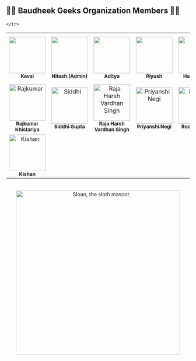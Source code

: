 

## 👨‍🎓 Baudheek Geeks Organization Members 👨‍🎓

<table>
  <tr>
    <td align="center"><a href="https://github.com/kevalvavaliya"><img src="https://avatars.githubusercontent.com/u/72963356?v=4" width="100px;" alt=""/><br /><sub><b>Keval </b></sub></a></td>
    <td align="center"><a href="https://github.com/Nitesh-thapliyal"><img src="https://avatars.githubusercontent.com/u/53345517?v=4" width="100px;" alt=""/><br /><sub><b>Nitesh (Admin)</b></sub></a></td>
    <td align="center"><a href="https://github.com/adityamangal1"><img src="https://github.com/adityamangal1.png?size=460" width="100px;" alt=""/><br /><sub><b>Aditya</b></sub></a></td>
    <td align="center"><a href="https://github.com/Piyush-Codes7"><img src="https://github.com/Piyush-Codes7.png?size=460" width="100px;" alt=""/><br /><sub><b>Piyush</b></sub></a></td>
    <td align="center"><a href="https://github.com/harikanani"><img src="https://github.com/harikanani.png?size=460" width="100px;" alt=""/><br /><sub><b>Harikrushn</b></sub></a></td>
    <td align="center"><a href="https://github.com/kamleshjoshi8102"><img src="https://github.com/kamleshjoshi8102.png" width="100px;" alt=""/><br /><sub><b>Kamlesh</b></sub></a></td>
    <td align="center"><a href="https://github.com/iatharva"><img src="https://github.com/iatharva.png" width="100px;" alt=""/><br /><sub><b>Atharva I</b></sub></a></td>
    <td align="center"><a href="https://github.com/aayush89890"><img src="https://github.com/aayush89890.png" width="100px;" alt=""/><br /><sub><b>Aayush Jain</b></sub></a></td>
    <td align="center"><a href="https://github.com/arnav1776"><img src="https://github.com/arnav1776.png" width="100px;" alt=""/><br /><sub><b>Arnav Sharma</b></sub></a></td>
     <td align="center"><a href="https://github.com/EFFLUX110"><img src="https://github.com/EFFLUX110.png" width="100px;" alt=""/><br /><sub><b>Mrinank</b></sub></a></td>
    <td align="center"><a href="https://github.com/abhigoyani"><img src="https://github.com/abhigoyani.png" width="100px;" alt="abhi"/><br /><sub><b>Abhi Goyani</b></sub></a>
    <td align="center"><a href="https://github.com/dhruvaop"><img src="https://github.com/dhruvaop.png" width="100px;" alt="Dhruva Bhattacharya"/><br /><sub><b>Dhruva Bhattacharya</b></sub></a>
    </td>
    <td align="center"><a href="https://github.com/Mayank17M"><img src="https://github.com/Mayank17M.png" width="100px;" alt="Mayank"/><br /><sub><b>Mayank</b></sub></a></td>
    <td align="center"><a href="https://github.com/stutimongia2024"><img src="https://github.com/stutimongia2024.png" width="100px;" alt="Stuti"/><br /><sub><b>Stuti</b></sub></a></td>
    
  </tr>
  
  <tr>
   <td align="center"><a href="https://github.com/Rajkumar-stackcoder"><img src="https://github.com/Rajkumar-stackcoder.png" width="100px;" alt="Rajkumar"/><br /><sub><b>Rajkumar Khistariya</b></sub></a></td>
   <td align="center"><a href="https://github.com/siddhiiguptaa"><img src="https://github.com/siddhiiguptaa.png" width="100px;" alt="Siddhi"/><br /><sub><b>Siddhi Gupta</b></sub></a></td>
   <td align="center"><a href="https://github.com/rhvsingh"><img src="https://github.com/rhvsingh.png" width="100px;" alt="Raja Harsh Vardhan Singh"/><br /><sub><b>Raja Harsh Vardhan Singh</b></sub></a></td>
   <td align="center"><a href="https://github.com/Priyanshi-Negi317"><img src="https://github.com/Priyanshi-Negi317.png" width="100px;" alt="Priyanshi Negi"/><br /><sub><b>Priyanshi Negi</b></sub></a></td>
   <td align="center"><a href="https://github.com/ROCKY-BANG"><img src="https://avatars.githubusercontent.com/u/74963641?s=48&v=4" width="100px;" alt="Rocky-Bang"/><br /><sub><b>Rocky-Bang</b></sub></a></td>
   <td align="center"><a href="https://github.com/RahulGupta899"><img src="https://avatars.githubusercontent.com/u/64692111?v=4" width="100px;" alt="Rahul Gupta"/><br /><sub><b>Rahul Gupta</b></sub></a></td>
   <td align="center"><a href="https://github.com/prathamesh-borse"><img src="https://avatars.githubusercontent.com/u/66899360?v=4" width="100px;" alt="Prathamesh Borse"/><br /><sub><b>Prathamesh Borse</b></sub></a></td>
   <td align="center"><a href="https://github.com/kalpitmalviya"><img src="https://avatars.githubusercontent.com/u/48874264?s=400&u=01b08f0500d0ac8b12f75a5648349e30d8047484&v=4" width="100px;" alt="Kalpit Malviya"/><br /><sub><b>Kalpit Malviya</b></sub></a></td> 
   <td align="center"><a href="https://github.com/Abhay-Parihar"><img src="https://avatars.githubusercontent.com/u/83938959?v=4" width="100px;" alt="Abhay-Parihar"/><br /><sub><b>Abhay-Parihar</b></sub></a></td>
   <td align="center"><a href="https://github.com/shaishav06"><img src="https://github.com/shaishav06.png" width="100px;" alt="Shaishav-Surati"/><br /><sub><b>Shaishav Surati</b></sub></a></td>
   <td align="center"><a href="https://github.com/Recognizeyourself"><img src="https://github.com/Recognizeyourself.png" width="100px;" alt="Yash Verma"/><br /><sub><b>Yash Verma</b></sub></a></td>
   <td align="center"><a href="https://github.com/yasinbordbar"><img src="https://github.com/yasinbordbar.png" width="100px;" alt="Shaishav-Surati"/><br /><sub><b>Yasin Bordbar</b></sub></a></td>
   <td align="center"><a href="https://github.com/Aarushijain-06"><img src="https://github.com/Aarushijain-06.png" width="100px;" alt="Aarushi Jain"/><br /><sub><b>Aarushi Jain</b></sub></a></td>
   <td align="center"><a href="https://github.com/fenil3357"><img src="https://avatars.githubusercontent.com/u/78013068?v=4" width="100px;" alt="Fenil"/><br /><sub><b>Fenil</b></sub></a></td>
   <td align="center"><a href="https://github.com/Recognizeyourself"><img src="https://github.com/Recognizeyourself.png" width="100px;" alt="Yash Verma"/><br /><sub><b>Yash Verma</b></sub></a></td>
   <td align="center"><a href="https://github.com/yasinbordbar"><img src="https://github.com/yasinbordbar.png" width="100px;" alt="Shaishav-Surati"/><br /><sub><b>Yasin Bordbar</b></sub></a></td>
   <td align="center"><a href="https://github.com/mohitsaxenaknoldus"><img src="https://avatars.githubusercontent.com/u/76725454?v=4" width="100px;" alt="Mohit Saxena"/><br /><sub><b>Mohit Saxena</b></sub></a></td>
      <td align="center"><a href="https://github.com/Jaishree-19"><img src="https://avatars.githubusercontent.com/u/66164662?s=400&u=282cf08e4a4a669a7e5ee4bc73653e0bc403d9d4&v=4" width="100px;" alt="Jaishree-Tewari"/><br /><sub><b>Jaishree Tewari</b></sub></a></td>
  <!----PASTE_YOUR_CODE_ABOVE_THIS---- -->
    
  <tr>
      <td align="center"><a href="https://github.com/TzuyusForgottenLuggage"><img src="https://github.com/TzuyusForgottenLuggage.png" width="100px;" alt="Kishan"/><br /><sub><b>Kishan</b></sub></a></td>
  <tr>
    
    </tr>
</table>

<p align="center"><br>
  <img alt="Sloan, the sloth mascot" width="450px" src="https://c.tenor.com/dKxFUhgijoMAAAAM/welcome-boy-welcome.gif">
   <br>
</p>
